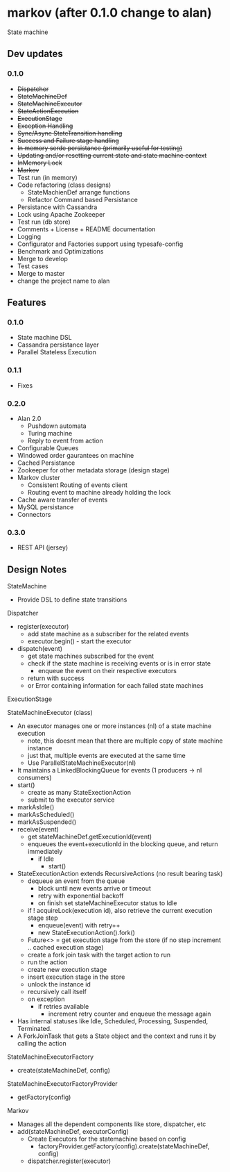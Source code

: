 # markov (after 0.1.0 change to alan)
State machine

## Dev updates
### 0.1.0
- ~~Dispatcher~~
- ~~StateMachineDef~~
- ~~StateMachineExecutor~~
- ~~StateActionExecution~~
- ~~ExecutionStage~~
- ~~Exception Handling~~
- ~~Sync/Async StateTransition handling~~
- ~~Success and Failure stage handling~~
- ~~In memory serde persistance (primarily useful for testing)~~
- ~~Updating and/or resetting current state and state machine context~~
- ~~InMemory Lock~~
- ~~Markov~~
- Test run (in memory)
- Code refactoring (class designs)
  - StateMachienDef arrange functions
  - Refactor Command based Persistance
- Persistance with Cassandra
- Lock using Apache Zookeeper
- Test run (db store)
- Comments + License + README documentation
- Logging
- Configurator and Factories support using typesafe-config
- Benchmark and Optimizations
- Merge to develop
- Test cases
- Merge to master
- change the project name to alan

## Features
### 0.1.0
- State machine DSL
- Cassandra persistance layer
- Parallel Stateless Execution

### 0.1.1
- Fixes

### 0.2.0
- Alan 2.0
  - Pushdown automata
  - Turing machine
  - Reply to event from action
- Configurable Queues
- Windowed order gaurantees on machine
- Cached Persistance
- Zookeeper for other metadata storage (design stage)
- Markov cluster
  - Consistent Routing of events client
  - Routing event to machine already holding the lock
- Cache aware transfer of events
- MySQL persistance
- Connectors

### 0.3.0
- REST API (jersey)


## Design Notes

StateMachine
- Provide DSL to define state transitions

Dispatcher
  - register(executor)
    - add state machine as a subscriber for the related events
    - executor.begin() - start the executor
  - dispatch(event)
    - get state machines subscribed for the event
    - check if the state machine is receiving events or is in error state
      - enqueue the event on their respective executors
    - return with success
    - or Error containing information for each failed state machines

ExecutionStage
  

StateMachineExecutor (class)
  - An executor manages one or more instances (nI) of a state machine execution
    - note, this doesnt mean that there are multiple copy of state machine instance
    - just that, multiple events are executed at the same time
    - Use ParallelStateMachineExecutor(nI)
  - It maintains a LinkedBlockingQueue for events (1 producers -> nI consumers)
  - start()
    - create as many StateExectionAction
    - submit to the executor service
  - markAsIdle()
  - markAsScheduled()
  - markAsSuspended()
  - receive(event)
    - get stateMachineDef.getExecutionId(event)
    - enqueues the event+executionId in the blocking queue, and return immediately
      - if Idle
        - start()
  - StateExecutionAction extends RecursiveActions (no result bearing task)
    - dequeue an event from the queue
      - block until new events arrive or timeout
      - retry with exponential backoff
      - on finish set stateMachineExecutor status to Idle
    - if ! acquireLock(execution id), also retrieve the current execution stage step
      - enqueue(event) with retry++
      - new StateExecutionAction().fork()
    - Future<> = get execution stage from the store (if no step increment .. cached execution stage)
    - create a fork join task with the target action to run
    - run the action
    - create new execution stage
    - insert execution stage in the store
    - unlock the instance id
    - recursively call itself
    - on exception
      - if retries available
        - increment retry counter and enqueue the message again
  - Has internal statuses like Idle, Scheduled, Processing, Suspended, Terminated.
  - A ForkJoinTask that gets a State object and the context and runs it by calling the action

StateMachineExecutorFactory
  - create(stateMachineDef, config)

StateMachineExecutorFactoryProvider
  - getFactory(config)

Markov
  - Manages all the dependent components like store, dispatcher, etc
  - add(stateMachineDef, executorConfig)
    - Create Executors for the statemachine based on config
      - factoryProvider.getFactory(config).create(stateMachineDef, config)
    - dispatcher.register(executor)